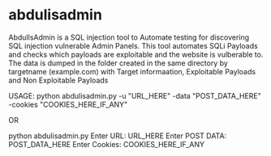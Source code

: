 # abdulisadmin
AbdulIsAdmin is a SQL injection tool to Automate testing for discovering SQL injection vulnerable Admin Panels.
This tool automates SQLi Payloads and checks which payloads are exploitable and the website is vulberable to.
The data is dumped in the folder created in the same directory by targetname (example.com) with Target informaation, Exploitable Payloads and Non Exploitable Payloads

USAGE:
python abdulisadmin.py -u "URL_HERE" -data "POST_DATA_HERE" -cookies "COOKIES_HERE_IF_ANY"

OR

python abdulisadmin.py
Enter URL: URL_HERE
Enter POST DATA: POST_DATA_HERE
Enter Cookies: COOKIES_HERE_IF_ANY
